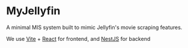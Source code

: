 # MyJellyfin
A minimal MIS system built to mimic Jellyfin's movie scraping features.

We use [Vite](https://vite.dev) + [React](https://react.dev) for frontend, and [NestJS](https://nestjs.com) for backend
